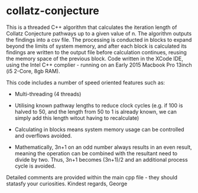 # collatz-conjecture

This is a threaded C++ algorithm that calculates the iteration length of Collatz Conjecture pathways up to a given value of n. The algorithm outputs the findings into a csv file.  The processing is conducted in blocks to expand beyond the limits of system memory, and after each block is calculated its findings are written to the output file before calculation continues, reusing the memory space of the previous block. Code written in the XCode IDE, using the Intel C++ complier - running on an Early 2015 Macbook Pro 13inch (i5 2-Core, 8gb RAM).

This code includes a number of speed oriented features such as: 

- Multi-threading (4 threads)

- Utilising known pathway lengths to reduce clock cycles (e.g. if 100 is halved to 50, and the length from 50 to 1 is already known, we can simply add this length witout having to recalculate)

- Calculating in blocks means system memory usage can be controlled and overflows avoided. 

- Mathematically, 3n+1 on an odd number always results in an even result, meaning the operation can be combined with the resultant need to divide by two. Thus, 3n+1 becomes (3n+1)/2 and an additional process cycle is avoided. 

Detailed comments are provided within the main cpp file - they should statasfy your curiosities. 
      Kindest regards, 
        George
